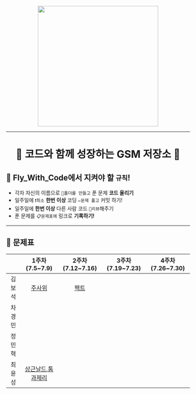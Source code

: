 <p align="center"><img src="https://user-images.githubusercontent.com/68007145/123586968-83663a00-d820-11eb-8935-b91936284e66.jpg" width="330"</p>   

***
<h1 align="center">🚀 코드와 함께 성장하는 GSM 저장소 🚀</h1>

## **📜 Fly_With_Code에서 지켜야 할 ```규칙```!** 
* 각자 자신의 이름으로 `📂폴더를 만들고` 푼 문제 __코드 올리기__
* 일주일에 `❗최소` __한번 이상__ 코딩 `✏️문제 풀고` 커밋 하기!
* 일주일에 __한번 이상__ 다른 사람 코드 `🎥리뷰`해주기
* 푼 문제를 `📋문제표에` 링크로 __기록하기!__

***

## **📝 문제표** 
| |1주차(7.5~7.9)|2주차(7.12~7.16)|3주차(7.19~7.23)|4주차(7.26~7.30)|
|:-:|:-:|:-:|:-:|:-:|
|김보석|[주사위](https://www.acmicpc.net/problem/1233)|[팩트](https://www.acmicpc.net/problem/6463)|||
|차경민|||||
|정민혁|||||
|최윤성|[상근날드](https://www.acmicpc.net/problem/5543),[톰과제리](https://www.acmicpc.net/problem/16430)|[](https://www.acmicpc.net/problem/1009)|||

